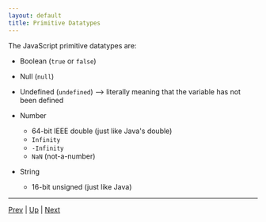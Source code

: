 ```yaml
---
layout: default
title: Primitive Datatypes
---
```

The JavaScript primitive datatypes are:

* Boolean (`true` or `false`)

* Null (`null`)

* Undefined (`undefined`) --> literally meaning that the variable has not been defined

* Number
  * 64-bit IEEE double (just like Java's double)
  * `Infinity`
  * `-Infinity`
  * `NaN` (not-a-number)

* String
  * 16-bit unsigned (just like Java)

<hr>

[Prev](dynamicTyping.md) | [Up](README.md) | [Next](declarations.md)

